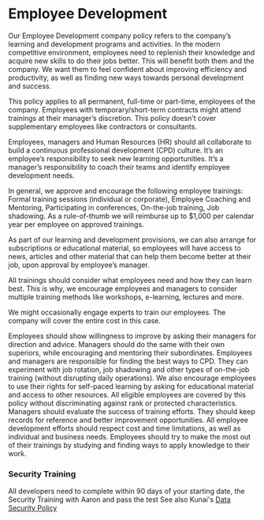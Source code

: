 # Employee Development
Our Employee Development company policy refers to the company’s learning and development programs and activities. In the modern competitive environment, employees need to replenish their knowledge and acquire new skills to do their jobs better. This will benefit both them and the company. We want them to feel confident about improving efficiency and productivity, as well as finding new ways towards personal development and success.

This policy applies to all permanent, full-time or part-time, employees of the company. Employees with temporary/short-term contracts might attend trainings at their manager’s discretion. This policy doesn’t cover supplementary employees like contractors or consultants.

Employees, managers and Human Resources (HR) should all collaborate to build a continuous professional development (CPD) culture. It’s an employee’s responsibility to seek new learning opportunities. It’s a manager’s responsibility to coach their teams and identify employee development needs.

In general, we approve and encourage the following employee trainings: Formal training sessions (individual or corporate), Employee Coaching and Mentoring, Participating in conferences, On-the-job training, Job shadowing.
As a rule-of-thumb we will reimburse up to $1,000 per calendar year per employee on approved trainings.

As part of our learning and development provisions, we can also arrange for subscriptions or educational material, so employees will have access to news, articles and other material that can help them become better at their job, upon approval by employee’s manager.

All trainings should consider what employees need and how they can learn best. This is why, we encourage employees and managers to consider multiple training methods like workshops, e-learning, lectures and more.

We might occasionally engage experts to train our employees. The company will cover the entire cost in this case.

Employees should show willingness to improve by asking their managers for direction and advice. Managers should do the same with their own superiors, while encouraging and mentoring their subordinates. Employees and managers are responsible for finding the best ways to CPD. They can experiment with job rotation, job shadowing and other types of on-the-job training (without disrupting daily operations). We also encourage employees to use their rights for self-paced learning by asking for educational material and access to other resources. All eligible employees are covered by this policy without discriminating against rank or protected characteristics. Managers should evaluate the success of training efforts. They should keep records for reference and better improvement opportunities. All employee development efforts should respect cost and time limitations, as well as individual and business needs. Employees should try to make the most out of their trainings by studying and finding ways to apply knowledge to their work.

### Security Training
All developers need to complete within 90 days of your starting date, the Security Training with Aaron and pass the test
See also Kunai's [Data Security Policy]()
